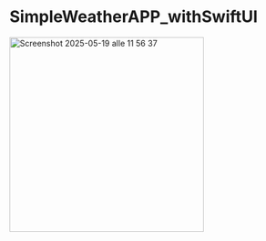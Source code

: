 # SimpleWeatherAPP_withSwiftUI


<img width="341" alt="Screenshot 2025-05-19 alle 11 56 37" src="https://github.com/user-attachments/assets/2b0ea610-689e-40de-993d-4212c9412342" />
